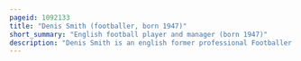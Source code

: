 ```yaml
---
pageid: 1092133
title: "Denis Smith (footballer, born 1947)"
short_summary: "English football player and manager (born 1947)"
description: "Denis Smith is an english former professional Footballer and Manager. He made 531 Appearances in all Competitions in 15 Seasons as a Player in the Football League, and as a Manager took Charge for 1,195 competitive Matches."
---
```

